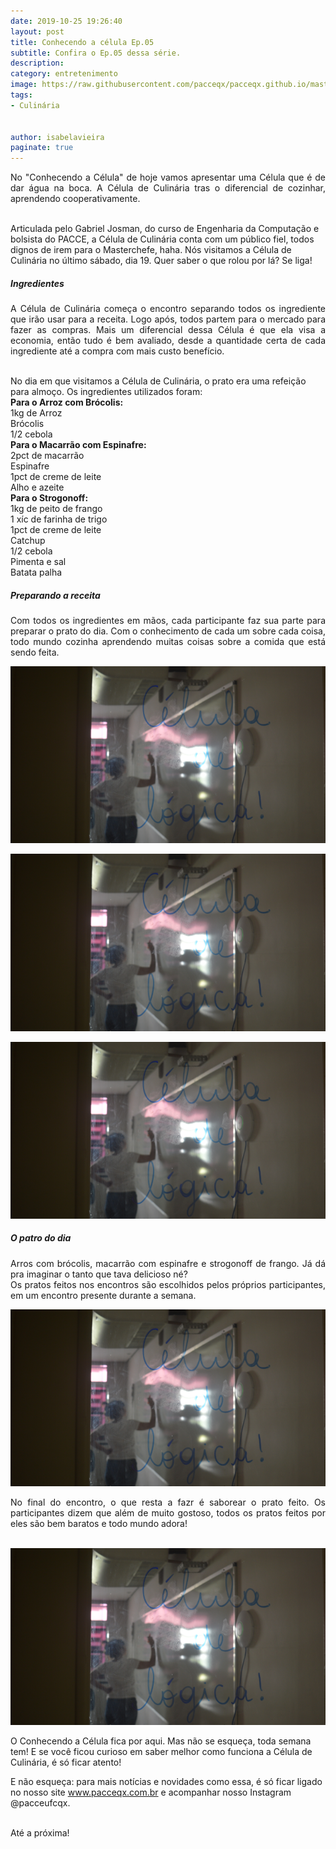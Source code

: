 ```yaml
---
date: 2019-10-25 19:26:40
layout: post
title: Conhecendo a célula Ep.05
subtitle: Confira o Ep.05 dessa série.
description: 
category: entretenimento
image: https://raw.githubusercontent.com/pacceqx/pacceqx.github.io/master/assets/pic/2019-10-25/capa.png
tags:
- Culinária


author: isabelavieira
paginate: true
---
```

<p style="text-align: justify">
No "Conhecendo a Célula" de hoje vamos apresentar uma Célula que é de dar água na boca. A Célula de Culinária tras o diferencial de cozinhar, aprendendo cooperativamente. <br><br>

Articulada pelo Gabriel Josman, do curso de Engenharia da Computação e bolsista do PACCE, a Célula de Culinária conta com um público fiel, todos dignos de irem para o Masterchefe, haha. Nós visitamos a Célula de Culinária no último sábado, dia 19. Quer saber o que rolou por lá? Se liga! <br>
</p>

##### Ingredientes <br>
<p style="text-align: justify">
A Célula de Culinária começa o encontro separando todos os ingrediente que irão usar para a receita. Logo após, todos partem para o mercado para fazer as compras. Mais um diferencial dessa Célula é que ela visa a economia, então tudo é bem avaliado, desde a quantidade certa de cada ingrediente até a compra com mais custo benefício.<br><br>

No dia em que visitamos a Célula de Culinária, o prato era uma refeição para almoço. Os ingredientes utilizados foram: <br>
<strong>Para o Arroz com Brócolis:</strong><br>
1kg de Arroz<br>Brócolis<br>1/2 cebola<br>
<strong>Para o Macarrão com Espinafre:</strong><br>
2pct de macarrão<br>Espinafre<br>1pct de creme de leite<br>Alho e azeite<br>
<strong>Para o Strogonoff:</strong><br>
1kg de peito de frango<br>1 xíc de farinha de trigo<br>1pct de creme de leite<br>Catchup<br>1/2 cebola<br>Pimenta e sal<br>Batata palha
</p>

##### Preparando a receita<br>
<p style="text-align: justify">
Com todos os ingredientes em mãos, cada participante faz sua parte para preparar o prato do dia. Com o conhecimento de cada um sobre cada coisa, todo mundo cozinha aprendendo muitas coisas sobre a comida que está sendo feita.<br>
</p>

![](https://raw.githubusercontent.com/pacceqx/pacceqx.github.io/master/assets/pic/2019-10-21/5.png)

![](https://raw.githubusercontent.com/pacceqx/pacceqx.github.io/master/assets/pic/2019-10-21/5.png)

![](https://raw.githubusercontent.com/pacceqx/pacceqx.github.io/master/assets/pic/2019-10-21/5.png)

##### O patro do dia<br>
<p style="text-align: justify">
Arros com brócolis, macarrão com espinafre e strogonoff de frango. Já dá pra imaginar o tanto que tava delicioso né? <br>
Os pratos feitos nos encontros são escolhidos pelos próprios participantes, em um encontro presente durante a semana.
</p>

![](https://raw.githubusercontent.com/pacceqx/pacceqx.github.io/master/assets/pic/2019-10-21/5.png)

<p style="text-align: justify">
No final do encontro, o que resta a fazr é saborear o prato feito. Os participantes dizem que além de muito gostoso, todos os pratos feitos por eles são bem baratos e todo mundo adora!<br><br>

![](https://raw.githubusercontent.com/pacceqx/pacceqx.github.io/master/assets/pic/2019-10-21/5.png)

O Conhecendo a Célula fica por aqui. Mas não se esqueça, toda semana tem! E se você ficou curioso em saber melhor como funciona a Célula de Culinária, é só ficar atento!

E não esqueça: para mais notícias e novidades como essa, é só ficar ligado no nosso site www.pacceqx.com.br e acompanhar nosso Instagram @pacceufcqx.
<br><br>

Até a próxima!<br><br>
</p> 